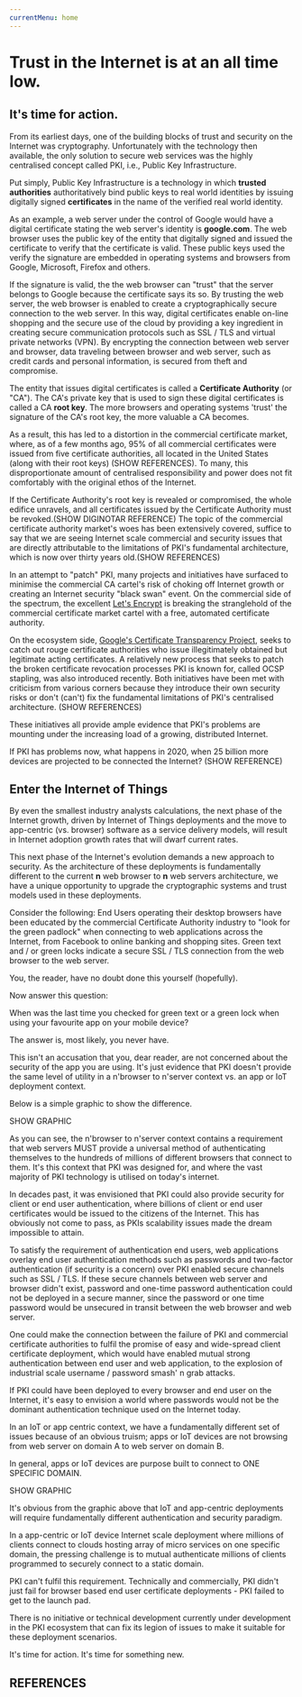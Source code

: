 ```yaml
---
currentMenu: home
---
```

<div id="generated-toc" class="generate_from_h2"></div>

# Trust in the Internet is at an all time low.
## It's time for action.

From its earliest days, one of the building blocks of trust and security on the Internet was cryptography. Unfortunately with the technology then available, the only solution to secure web services was the highly centralised concept called PKI, i.e., Public Key Infrastructure.

Put simply, Public Key Infrastructure is a technology in which __trusted authorities__ authoritatively bind public keys to real world identities by issuing digitally signed __certificates__ in the name of the verified real world identity.  

As an example, a web server under the control of Google would have a digital certificate stating the web server's identity is __google.com__. The web browser uses the public key of the entity that digitally signed and issued the certificate to verify that the certificate is valid. These public keys used the verify the signature are embedded in operating systems and browsers from Google, Microsoft, Firefox and others.  

If the signature is valid, the the web browser can "trust" that the server belongs to Google because the certificate says its so.  By trusting the web server, the web browser is enabled to create a cryptographically secure connection to the web server. In this way, digital certificates enable on-line shopping and the secure use of the cloud by providing a key ingredient in creating secure communication protocols such as SSL / TLS and virtual private networks (VPN). By encrypting the connection between web server and browser, data traveling between browser and web server, such as credit cards and personal information, is secured from theft and compromise.

The entity that issues digital certificates is called a __Certificate Authority__ (or "CA"). The CA's private key that is used to sign these digital certificates is called a CA __root key__.  The more browsers and operating systems 'trust' the signature of the CA's root key, the more valuable a CA becomes.

As a result, this has led to a distortion in the commercial certificate market, where, as of a few months ago, 95% of all commercial certificates were issued from five certificate authorities, all located in the United States (along with their root keys) (SHOW REFERENCES).  To many, this disproportionate amount of centralised responsibility and power does not fit comfortably with the original ethos of the Internet.

If the Certificate Authority's root key is revealed or compromised, the whole edifice unravels, and all certificates issued by the Certificate Authority must be revoked.(SHOW DIGINOTAR REFERENCE) The topic of the commercial certificate authority market's woes has been extensively covered, suffice to say that we are seeing Internet scale commercial and security issues that are directly attributable to the limitations of PKI's fundamental architecture, which is now over thirty years old.(SHOW REFERENCES)

In an attempt to "patch" PKI, many projects and initiatives have surfaced to minimise the commercial CA cartel's risk of choking off Internet growth or creating an Internet security "black swan" event. On the commercial side of the spectrum, the excellent [Let's Encrypt](https://letsencrypt.org/) is breaking the stranglehold of the commercial certificate market cartel with a free, automated certificate authority.

On the ecosystem side, [Google's Certificate Transparency Project](https://www.certificate-transparency.org/), seeks to catch out rouge certificate authorities who issue illegitimately obtained but legitimate acting certificates.  A relatively new process that seeks to patch the broken certificate revocation processes PKI is known for, called OCSP stapling, was also introduced recently.  Both initiatives have been met with criticism from various corners because they introduce their own security risks or don't (can't) fix the fundamental limitations of PKI's centralised architecture. (SHOW REFERENCES)

These initiatives all provide ample evidence that PKI's problems are mounting under the increasing load of a growing, distributed Internet.

If PKI has problems now, what happens in 2020, when 25 billion more devices are projected to be connected the Internet? (SHOW REFERENCE)

## Enter the Internet of Things

By even the smallest industry analysts calculations, the next phase of the Internet growth, driven by Internet of Things deployments and the move to app-centric (vs. browser) software as a service delivery models, will result in Internet adoption growth rates that will dwarf current rates.

This next phase of the Internet's evolution demands a new approach to security. As the architecture of these deployments is fundamentally different to the current __n__ web browser to __n__ web servers architecture, we have a unique opportunity to upgrade the cryptographic systems and trust models used in these deployments.

Consider the following: End Users operating their desktop browsers have been educated by the commercial Certificate Authority industry to "look for the green padlock" when connecting to web applications across the Internet, from Facebook to online banking and shopping sites. Green text and / or green locks indicate a secure SSL / TLS connection from the web browser to the web server.

You, the reader, have no doubt done this yourself (hopefully).

Now answer this question:

When was the last time you checked for green text or a green lock when using your favourite app on your mobile device?

The answer is, most likely, you never have.

This isn't an accusation that you, dear reader, are not concerned about the security of the app you are using. It's just evidence that PKI doesn't provide the same level of utility in a n'browser to n'server context vs. an app or IoT deployment context.

Below is a simple graphic to show the difference.

SHOW GRAPHIC

As you can see, the n'browser to n'server context contains a requirement that web servers MUST provide a universal method of authenticating themselves to the hundreds of millions of different browsers that connect to them.  It's this context that PKI was designed for, and where the vast majority of PKI technology is utilised on today's internet.

In decades past, it was envisioned that PKI could also provide security for client or end user authentication, where billions of client or end user certificates would be issued to the citizens of the Internet. This has obviously not come to pass, as PKIs scalability issues made the dream impossible to attain.

To satisfy the requirement of authentication end users, web applications overlay end user authentication methods such as passwords and two-factor authentication (if security is a concern) over PKI enabled secure channels such as SSL / TLS. If these secure channels between web server and browser didn't exist, password and one-time password authentication could not be deployed in a secure manner, since the password or one time password would be unsecured in transit between the web browser and web server.

One could make the connection between the failure of PKI and commercial certificate authorities to fulfil the promise of easy and wide-spread client certificate deployment, which would have enabled mutual strong authentication between end user and web application, to the explosion of industrial scale username / password smash' n grab attacks.

If PKI could have been deployed to every browser and end user on the Internet, it's easy to envision a world where passwords would not be the dominant authentication technique used on the Internet today.

In an IoT or app centric context, we have a fundamentally different set of issues because of an obvious truism; apps or IoT devices are not browsing from web server on domain A to web server on domain B.

In general, apps or IoT devices are purpose built to connect to ONE SPECIFIC DOMAIN.

SHOW GRAPHIC

It's obvious from the graphic above that IoT and app-centric deployments will require fundamentally different authentication and security paradigm.

In a app-centric or IoT device Internet scale deployment where millions of clients connect to clouds hosting array of micro services on one specific domain, the pressing challenge is to mutual authenticate millions of clients programmed to securely connect to a static domain.

PKI can't fulfil this requirement. Technically and commercially, PKI didn't just fail for browser based end user certificate deployments - PKI failed to get to the launch pad.

There is no initiative or technical development currently under development in the PKI ecosystem that can fix its legion of issues to make it suitable for these deployment scenarios.

It's time for action. It's time for something new.

## REFERENCES
